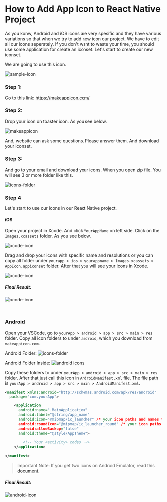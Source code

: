 # How to Add App Icon to React Native Project
As you konw, Android and iOS icons are very spesific and they have various variations so that when we try to add new icon our project. We have to edit all our icons seperately. If you don't want to waste your time, you should use some application for create an iconset. Let's start to create our new iconset.

We are going to use this icon.

![sample-icon](/assets/images/molecular.png)

### Step 1:
Go to this link:
https://makeappicon.com/

### Step 2:
Drop your icon on toaster icon. As you see below.

![makeappicon](/assets/images/makeappicon.png)

And, website can ask some questions. Please answer them. And download your iconset.

### Step 3: 

And go to your email and download your icons. When you open zip file. You will see 3 or more folder like this.

![icons-folder](/assets/images/icons-folder.png)

### Step 4
Let's start to use our icons in our React Native project.

#### iOS
Open your project in Xcode. And click `YourAppName` on left side. Click on the `Images.xcassets` folder. As you see below.

![xcode-icon](/assets/images/xcode-icon.png)

Drag and drop your icons with specific name and resolutions or you can copy all folder under `yourapp > ios > yourappname > Images.xcassets > AppIcon.appiconset` folder. After that you will see your icons in Xcode.

![xcode-icon](/assets/images/xcode-icon-2.png)

##### Final Result:

![xcode-icon](/assets/images/xcode-icon-3.png)

<br/>

### Android
Open your VSCode, go to `yourApp > android > app > src > main > res` folder. Copy all icon folders to under `android`, which you download from `makeappicon.com`.

Android Folder:
![icons-folder](/assets/images/icons-folder.png)

Android Folder Inside:
![android icons](/assets/images/android-icons.png)

Copy these folders to under `yourApp > android > app > src > main > res` folder. After that just call this icon in `AndroidManifest.xml` file. The file path is `yourApp > android > app > src > main > AndroidManifest.xml`.

```xml
<manifest xmlns:android="http://schemas.android.com/apk/res/android"
  package="com.yourApp">

    <application
      android:name=".MainApplication"
      android:label="@string/app_name"
      android:icon="@mipmap/ic_launcher" /* your icon paths and names */
      android:roundIcon="@mipmap/ic_launcher_round" /* your icon paths and names */
      android:allowBackup="false"
      android:theme="@style/AppTheme">

        <!-- Your <activity> codes -->
    </application>

</manifest>
```

> Important Note: If you get two icons on Android Emulator, read this [document.](/React-Native/UpgradeGuidelines/CommonErrors/two-apps-icon.md)

##### Final Result:

![android-icon](/assets/images/android-icon-preview.png)